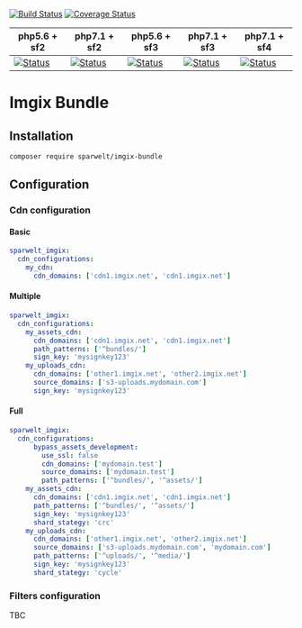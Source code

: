 [![Build Status](https://travis-ci.org/sparwelt/imgix-bundle.svg?branch=master)](https://travis-ci.org/sparwelt/imgix-bundle)
[![Coverage Status](https://coveralls.io/repos/github/sparwelt/imgix-bundle/badge.svg?branch=master)](https://coveralls.io/github/sparwelt/imgix-bundle?branch=master)

| php5.6 + sf2      | php7.1 + sf2      | php5.6 + sf3      | php7.1 + sf3      | php7.1 + sf4      |
|-------------------|-------------------|-------------------|-------------------|-------------------|
| [![Status][1]][6] | [![Status][2]][6] | [![Status][3]][6] | [![Status][4]][6] | [![Status][5]][6] |

[1]: https://travis-matrix-badges.herokuapp.com/repos/sparwelt/imgix-bundle/branches/master/1
[2]: https://travis-matrix-badges.herokuapp.com/repos/sparwelt/imgix-bundle/branches/master/2
[3]: https://travis-matrix-badges.herokuapp.com/repos/sparwelt/imgix-bundle/branches/master/3
[4]: https://travis-matrix-badges.herokuapp.com/repos/sparwelt/imgix-bundle/branches/master/4
[5]: https://travis-matrix-badges.herokuapp.com/repos/sparwelt/imgix-bundle/branches/master/5
[6]: https://travis-ci.org/sparwelt/imgix-bundle

Imgix Bundle
===================

## Installation
```bash
composer require sparwelt/imgix-bundle
```
## Configuration
### Cdn configuration
#### Basic
```yaml
sparwelt_imgix:
  cdn_configurations:
    my_cdn:
      cdn_domains: ['cdn1.imgix.net', 'cdn1.imgix.net']
```
#### Multiple
```yaml
sparwelt_imgix:
  cdn_configurations:
    my_assets_cdn:
      cdn_domains: ['cdn1.imgix.net', 'cdn1.imgix.net']
      path_patterns: ['^bundles/']
      sign_key: 'mysignkey123'
    my_uploads_cdn:
      cdn_domains: ['other1.imgix.net', 'other2.imgix.net']
      source_domains: ['s3-uploads.mydomain.com']
      sign_key: 'mysignkey123'
```
#### Full
```yaml
sparwelt_imgix:
  cdn_configurations:
      bypass_assets_development:
        use_ssl: false
        cdn_domains: ['mydomain.test']
        source_domains: ['mydomain.test']
        path_patterns: ['^bundles/', '^assets/']
    my_assets_cdn:
      cdn_domains: ['cdn1.imgix.net', 'cdn1.imgix.net']
      path_patterns: ['^bundles/', '^assets/']
      sign_key: 'mysignkey123'
      shard_stategy: 'crc'
    my_uploads_cdn:
      cdn_domains: ['other1.imgix.net', 'other2.imgix.net']
      source_domains: ['s3-uploads.mydomain.com', 'mydomain.com']
      path_patterns: ['^uploads/', '^media/']
      sign_key: 'mysignkey123'
      shard_stategy: 'cycle'
```
### Filters configuration

TBC

